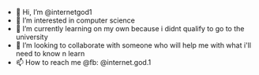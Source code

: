 - 👋 Hi, I’m @internetgod1
- 👀 I’m interested in computer science
- 🌱 I’m currently learning on my own because i didnt qualify to go to the university
- 💞️ I’m looking to collaborate with someone who will help me with what i'll need to know n learn
- 📫 How to reach me @fb: @internet.god.1 

<!---
internetgod1/internetgod1 is a ✨ special ✨ repository because its `README.md` (this file) appears on your GitHub profile.
You can click the Preview link to take a look at your changes.
--->
